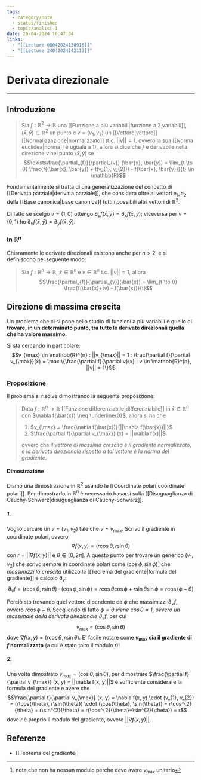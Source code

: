 ```yaml
---
tags:
  - category/note
  - status/finished
  - topic/analisi-I
date: 26-04-2024 16:47:34
links:
  - "[[Lecture 08042024130916]]"
  - "[[Lecture 24042024142113]]"
---
```

# Derivata direzionale
---
## Introduzione
> Sia $f: \mathbb{R}^{2} \to \mathbb{R}$ una [[Funzione a più variabili|funzione a 2 variabili]], $(\bar{x}, \bar{y}) \in \mathbb{R}^{2}$ un punto e $v = (v_{1}, v_{2})$ un [[Vettore|vettore]] [[Normalizzazione|normalizzato]] (t.c. $||v|| = 1$, ovvero la sua [[Norma euclidea|norma]] è uguale a 1), allora si dice che $f$ è derivabile nella direzione $v$ nel punto $(\bar{x}, \bar{y})$ se
> $$\exists\frac{\partial_{f}}{\partial_{v}} (\bar{x}, \bar{y}) = \lim_{t \to 0} \frac{f((\bar{x}, \bar{y}) + t(v_{1}, v_{2})) - f(\bar{x}, \bar{y})}{t} \in \mathbb{R}$$

Fondamentalmente si tratta di una generalizzazione del concetto di [[Derivata parziale|derivata parziale]], che considera oltre ai vettori $e_{1}, e_{2}$ della [[Base canonica|base canonica]] tutti i possibili altri vettori di $\mathbb{R}^{2}$.

Di fatto se scelgo $v = (1, 0)$ ottengo $\partial_{v}f(\bar{x}, \bar{y}) = \partial_{x}f(\bar{x}, \bar{y})$; viceversa per $v = (0, 1)$ ho $\partial_{v}f(\bar{x}, \bar{y}) = \partial_{y}f(\bar{x}, \bar{y})$.

### In $\mathbb{R}^{n}$
Chiaramente le derivate direzionali esistono anche per $n > 2$, e si definiscono nel seguente modo:
> Sia $f: \mathbb{R}^{n} \to \mathbb{R}$, $\bar{x} \in \mathbb{R}^{n}$ e $v \in \mathbb{R}^{n}$ t.c. $||v|| = 1$, allora
> $$\frac{\partial_{f}}{\partial_{v}}(\bar{x}) = \lim_{t \to 0} \frac{f(\bar{x}+tv) - f(\bar{x})}{t}$$

## Direzione di massima crescita
Un problema che ci si pone nello studio di funzioni a più variabili è quello di **trovare, in un determinato punto, tra tutte le derivate direzionali quella che ha valore massimo**.

Si sta cercando in particolare:
$$v_{\max} \in \mathbb{R}^{n} : ||v_{\max}|| = 1 : \frac{\partial f}{\partial v_{\max}}(x) = \max \{\frac{\partial f}{\partial v}(x) | v \in \mathbb{R}^{n}, ||v|| = 1\}$$

### Proposizione
Il problema si risolve dimostrando la seguente proposizione:
> Data $f: \mathbb{R}^{n} \to \mathbb{R}$ [[Funzione differenziabile|differenziabile]] in $\bar{x} \in \mathbb{R}^{n}$ con $\nabla f(\bar{x}) \neq \underline{0}$, allora si ha che
> 1. $v_{\max} = \frac{\nabla f(\bar{x})}{||\nabla f(\bar{x})||}$
> 2. $\frac{\partial f}{\partial v_{\max}} (x) = ||\nabla f(x)||$
> 
> ovvero che _il vettore di massima crescita è il gradiente normalizzato, e la derivata direzionale rispetto a tal vettore è la norma del gradiente_.

#### Dimostrazione
Diamo una dimostrazione in $\mathbb{R}^{2}$ usando le [[Coordinate polari|coordinate polari]]. Per dimostrarlo in $\mathbb{R}^{n}$ è necessario basarsi sulla [[Disuguaglianza di Cauchy-Schwarz|disuguaglianza di Cauchy-Schwarz]].

##### 1.
Voglio cercare un $v = (v_{1}, v_{2})$ tale che $v = v_{\max}$. Scrivo il gradiente in coordinate polari, ovvero
$$\nabla f(x, y) = (r\cos{\theta}, r\sin{\theta})$$
con $r = ||\nabla f(x, y)||$ e $\theta \in [0, 2\pi]$.
A questo punto per trovare un generico $(v_{1}, v_{2})$ che scrivo sempre in coordinate polari come $(\cos{\phi}, \sin{\phi})$[^1] che _massimizzi la crescita_ utilizzo la [[Teorema del gradiente|formula del gradiente]] e calcolo $\partial_{v}$:
$$\partial_{v}f = (r\cos{\theta}, r\sin{\theta}) \cdot (\cos{\phi}, \sin{\phi}) = r\cos{\theta}\cos{\phi} + r\sin{\theta}\sin{\phi} = r\cos(\phi - \theta)$$

Perciò sto trovando quel vettore dipendente da $\phi$ che massimizzi $\partial_{v}f$, ovvero $r\cos{\phi-\theta}$. Scegliendo di fatto _$\phi = \theta$ viene $\cos{0} = 1$, ovvero un massimale della derivata direzionale $\partial_{v}f$_, per cui
$$v_{\max} = (\cos{\theta}, \sin{\theta})$$
dove $\nabla f(x, y) = (r\cos{\theta}, r\sin{\theta})$.
E' facile notare come **$v_{\max}$ sia il gradiente di $f$ normalizzato** (a cui è stato tolto il modulo $r$)!

##### 2.
Una volta dimostrato $v_{max} = (\cos{\theta}, \sin{\theta})$, per dimostrare $\frac{\partial f}{\partial v_{\max}} (x, y) = ||\nabla f(x, y)||$ è sufficiente considerare la formula del gradiente e avere che
$$\frac{\partial f}{\partial v_{\max}} (x, y) = \nabla f(x, y) \cdot (v_{1}, v_{2}) = (r\cos{\theta}, r\sin{\theta}) \cdot (\cos{\theta}, \sin{\theta}) = r\cos^{2}{\theta} + r\sin^{2}{\theta} = r(\cos^{2}{\theta}+\sin^{2}{\theta}) = r$$
dove $r$ è proprio il modulo del gradiente, ovvero $||\nabla f(x, y)||$.

## Referenze
- [[Teorema del gradiente]]

[^1]: nota che non ha nessun modulo perché devo avere $v_{\max}$ unitario
